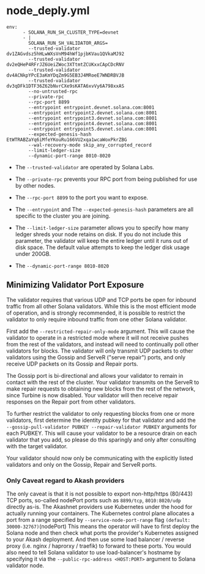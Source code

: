 # node_deply.yml

```
env:
      - SOLANA_RUN_SH_CLUSTER_TYPE=devnet
      - |
        SOLANA_RUN_SH_VALIDATOR_ARGS=
        --trusted-validator dv1ZAGvdsz5hHLwWXsVnM94hWf1pjbKVau1QVkaMJ92
        --trusted-validator dv2eQHeP4RFrJZ6UeiZWoc3XTtmtZCUKxxCApCDcRNV
        --trusted-validator dv4ACNkpYPcE3aKmYDqZm9G5EB3J4MRoeE7WNDRBVJB
        --trusted-validator dv3qDFk1DTF36Z62bNvrCXe9sKATA6xvVy6A798xxAS
        --no-untrusted-rpc
        --private-rpc
        --rpc-port 8899
        --entrypoint entrypoint.devnet.solana.com:8001
        --entrypoint entrypoint2.devnet.solana.com:8001
        --entrypoint entrypoint3.devnet.solana.com:8001
        --entrypoint entrypoint4.devnet.solana.com:8001
        --entrypoint entrypoint5.devnet.solana.com:8001
        --expected-genesis-hash EtWTRABZaYq6iMfeYKouRu166VU2xqa1wcaWoxPkrZBG
        --wal-recovery-mode skip_any_corrupted_record
        --limit-ledger-size
        --dynamic-port-range 8010-8020
``` 

* The `--trusted-validator` are operated by Solana Labs.

* The `--private-rpc` prevents your RPC port from being published for use by other nodes.

* The `--rpc-port 8899` to the port you want to expose.  

* The `--entrypoint` and The `--expected-genesis-hash` parameters are all specific to the cluster you are joining.

* The `--limit-ledger-size` parameter allows you to specify how many ledger shreds your node retains on disk. If you do not include this parameter, the validator will keep the entire ledger until it runs out of disk space. The default value attempts to keep the ledger disk usage under 200GB.

* The `--dynamic-port-range 8010-8020` 

## Minimizing Validator Port Exposure

The validator requires that various UDP and TCP ports be open for inbound traffic from all other Solana validators. While this is the most efficient mode of operation, and is strongly recommended, it is possible to restrict the validator to only require inbound traffic from one other Solana validator.

First add the `--restricted-repair-only-mode` argument. This will cause the validator to operate in a restricted mode where it will not receive pushes from the rest of the validators, and instead will need to continually poll other validators for blocks. The validator will only transmit UDP packets to other validators using the Gossip and ServeR ("serve repair") ports, and only receive UDP packets on its Gossip and Repair ports.

The Gossip port is bi-directional and allows your validator to remain in contact with the rest of the cluster. Your validator transmits on the ServeR to make repair requests to obtaining new blocks from the rest of the network, since Turbine is now disabled. Your validator will then receive repair responses on the Repair port from other validators.

To further restrict the validator to only requesting blocks from one or more validators, first determine the identity pubkey for that validator and add the `--gossip-pull-validator PUBKEY --repair-validator PUBKEY` arguments for each PUBKEY. This will cause your validator to be a resource drain on each validator that you add, so please do this sparingly and only after consulting with the target validator.

Your validator should now only be communicating with the explicitly listed validators and only on the Gossip, Repair and ServeR ports.

### Only Caveat regard to Akash providers

The only caveat is that it is not possible to export non-http/https (80/443) TCP ports, so-called nodePort ports such as `8899/tcp`, `8010:8020/udp` directly as-is.
The Akashnet providers use Kubernetes under the hood for actually running your containers. The Kubernetes control plane allocates a port from a range specified by `--service-node-port-range` flag `(default: 30000-32767)`(nodePort)
This means the operator will have to first deploy the Solana node and then check what ports the provider's Kubernetes assigned to your Akash deployment.
And then use some load balancer / reverse proxy (i.e. nginx / haprorxy / traefik) to forward to these ports.
You would also need to tell Solana validator to use load-balancer's hostname by specifying it via the `--public-rpc-address <HOST:PORT>` argument to Solana validator node.
